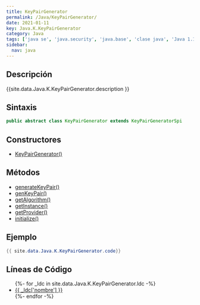 ```yaml
---
title: KeyPairGenerator
permalink: /Java/KeyPairGenerator/
date: 2021-01-11
key: Java.K.KeyPairGenerator
category: Java
tags: ['java se', 'java.security', 'java.base', 'clase java', 'Java 1.1']
sidebar: 
  nav: java
---
```


## Descripción
{{site.data.Java.K.KeyPairGenerator.description }}

## Sintaxis
~~~java
public abstract class KeyPairGenerator extends KeyPairGeneratorSpi
~~~

## Constructores
* [KeyPairGenerator()](/Java/KeyPairGenerator/KeyPairGenerator/)

## Métodos
* [generateKeyPair()](/Java/KeyPairGenerator/generateKeyPair)
* [genKeyPair()](/Java/KeyPairGenerator/genKeyPair)
* [getAlgorithm()](/Java/KeyPairGenerator/getAlgorithm)
* [getInstance()](/Java/KeyPairGenerator/getInstance)
* [getProvider()](/Java/KeyPairGenerator/getProvider)
* [initialize()](/Java/KeyPairGenerator/initialize)

## Ejemplo
~~~java
{{ site.data.Java.K.KeyPairGenerator.code}}
~~~

## Líneas de Código
<ul>
{%- for _ldc in site.data.Java.K.KeyPairGenerator.ldc -%}
   <li>
       <a href="{{_ldc['url'] }}">{{ _ldc['nombre'] }}</a>
   </li>
{%- endfor -%}
</ul>
